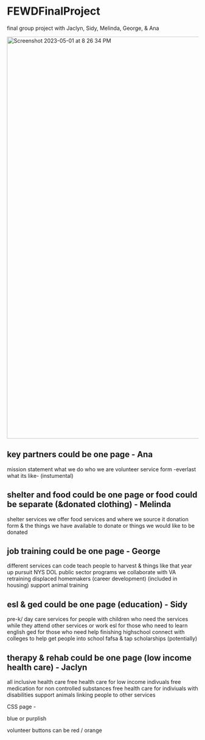 # FEWDFinalProject
final group project with Jaclyn, Sidy, Melinda, George, &amp; Ana


<img width="1055" alt="Screenshot 2023-05-01 at 8 26 34 PM" src="https://user-images.githubusercontent.com/123264793/235554436-f47c748b-90d2-4abc-b277-c36339c4c879.png">


## key partners could be one page - Ana
  mission statement
  what we do
  who we are
  volunteer service form
  -everlast what its like- (instumental)

## shelter and food could be one page or food could be separate (&donated clothing) - Melinda
  shelter services we offer
  food services and where we source it
  donation form & the things we have available to donate or things we would like to be donated

## job training could be one page - George
  different services
    can code
    teach people to harvest & things like that
    year up
    pursuit
    NYS DOL public sector programs we collaborate with
    VA retraining
    displaced homemakers (career development) (included in housing)
    support animal training

## esl & ged could be one page (education) - Sidy
  pre-k/ day care services for people with children who need the services while they attend other services or work
  esl for those who need to learn english
  ged for those who need help finishing highschool
  connect with colleges to help get people into school
  fafsa & tap
  scholarships (potentially)

## therapy & rehab could be one page (low income health care) - Jaclyn
   all inclusive health care
   free health care for low income indivuals
   free medication for non controlled substances
   free health care for indiviuals with disabilities
   support animals
   linking people to other services




CSS page -

  blue or purplish
  
  volunteer buttons can be red / orange
  
  
  
  
